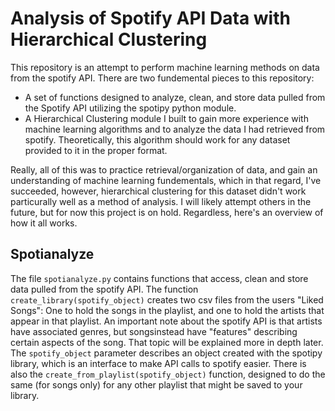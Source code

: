 # Analysis of Spotify API Data with Hierarchical Clustering
This repository is an attempt to perform machine learning methods on data from the spotify API. There are two fundemental pieces to this repository:   
- A set of functions designed to analyze, clean, and store data pulled from the Spotify API utilizing the spotipy python module.
- A Hierarchical Clustering module I built to gain more experience with machine learning algorithms and to analyze the data I had retrieved from spotify. Theoretically, this algorithm should work for any dataset provided to it in the proper format.

Really, all of this was to practice retrieval/organization of data, and gain an understanding of machine learning fundementals, which in that regard, I've succeeded, however, hierarchical clustering for this dataset didn't work particurally well as a method of analysis. I will likely attempt others in the future, but for now this project is on hold. Regardless, here's an overview of how it all works.

## Spotianalyze
The file `spotianalyze.py` contains functions that access, clean and store data pulled from the spotify API.
The function `create_library(spotify_object)` creates two csv files from the users "Liked Songs": One to hold the songs in the playlist, and one to hold the artists that appear in that playlist. An important note about the spotify API is that artists have associated genres, but songsinstead have "features" describing certain aspects of the song. That topic will be explained more in depth later. The `spotify_object` parameter describes an object created with the spotipy library, which is an interface to make API calls to spotify easier. There is also the `create_from_playlist(spotify_object)` function, designed to do the same (for songs only) for any other playlist that might be saved to your library. 